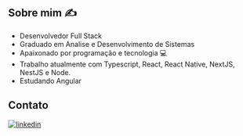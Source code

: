 ## Sobre mim ✍️
- Desenvolvedor Full Stack
- Graduado em Analise e Desenvolvimento de Sistemas
- Apaixonado por programação e tecnologia 💻
- Trabalho atualmente com Typescript, React, React Native, NextJS, NestJS e Node.
- Estudando Angular

## Contato
[![linkedin](https://img.shields.io/badge/LinkedIn-0077B5?style=for-the-badge&logo=linkedin&logoColor=white)](https://www.linkedin.com/in/andersoncavalcantedev)
